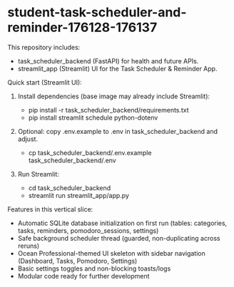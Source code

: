 # student-task-scheduler-and-reminder-176128-176137

This repository includes:
- task_scheduler_backend (FastAPI) for health and future APIs.
- streamlit_app (Streamlit) UI for the Task Scheduler & Reminder App.

Quick start (Streamlit UI):

1) Install dependencies (base image may already include Streamlit):
   - pip install -r task_scheduler_backend/requirements.txt
   - pip install streamlit schedule python-dotenv

2) Optional: copy .env.example to .env in task_scheduler_backend and adjust.
   - cp task_scheduler_backend/.env.example task_scheduler_backend/.env

3) Run Streamlit:
   - cd task_scheduler_backend
   - streamlit run streamlit_app/app.py

Features in this vertical slice:
- Automatic SQLite database initialization on first run (tables: categories, tasks, reminders, pomodoro_sessions, settings)
- Safe background scheduler thread (guarded, non-duplicating across reruns)
- Ocean Professional-themed UI skeleton with sidebar navigation (Dashboard, Tasks, Pomodoro, Settings)
- Basic settings toggles and non-blocking toasts/logs
- Modular code ready for further development